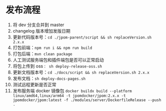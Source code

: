 # 发布流程

1. 将 dev 分支合并到 master
2. changelog 版本增加发版日期
3. 更新代码版本号：`cd ./jpom-parent/script && sh replaceVersion.sh 2.x.x`
4. 打包前端：`npm run i && npm run build`
5. 打包后端：`mvn clean package`
6. 人工测试服务端包和插件端包是否可以正常启动
7. 将包上传到 oss : ` sh deploy-release-oss.sh`
8. 更新文档版本号：`cd ./docs/script && sh replaceVersion.sh 2.x.x`
9. 发布文档：`sh deploy-docs-pages.sh`
10. 测试远程更新是否正常
11. 发布服务端 docker 镜像包 `docker buildx build --platform linux/amd64,linux/arm64 -t jpomdocker/jpom:2.x.x -t jpomdocker/jpom:latest -f ./modules/server/DockerfileRelease --push .`